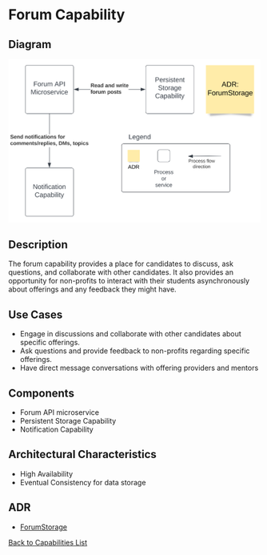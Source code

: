 # Forum Capability

## Diagram
![ForumCapability](https://raw.githubusercontent.com/TheMarmots/ArchKatas2022/main/assets/ForumCapability.svg)

## Description
The forum capability provides a place for candidates to discuss, ask questions, and collaborate with other candidates. It also provides an opportunity for non-profits to interact with their students asynchronously about offerings and any feedback they might have.

## Use Cases
- Engage in discussions and collaborate with other candidates about specific offerings.
- Ask questions and provide feedback to non-profits regarding specific offerings.
- Have direct message conversations with offering providers and mentors

## Components
- Forum API microservice
- Persistent Storage Capability
- Notification Capability

## Architectural Characteristics
- High Availability
- Eventual Consistency for data storage

## ADR
- [ForumStorage](../../ADRs/ForumStorage.md)

[Back to Capabilities List](../../Solution/DetailedArch.md)